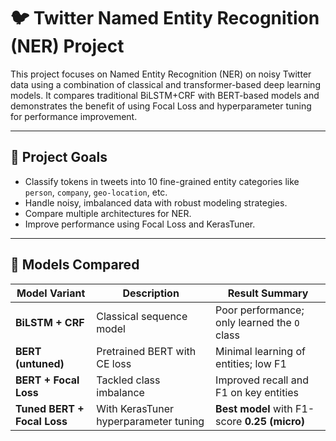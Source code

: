 # 🐦 Twitter Named Entity Recognition (NER) Project

This project focuses on Named Entity Recognition (NER) on noisy Twitter data using a combination of classical and transformer-based deep learning models. It compares traditional BiLSTM+CRF with BERT-based models and demonstrates the benefit of using Focal Loss and hyperparameter tuning for performance improvement.

---

## 📌 Project Goals

- Classify tokens in tweets into 10 fine-grained entity categories like `person`, `company`, `geo-location`, etc.
- Handle noisy, imbalanced data with robust modeling strategies.
- Compare multiple architectures for NER.
- Improve performance using Focal Loss and KerasTuner.

---

## 🧠 Models Compared

| Model Variant                | Description                            | Result Summary                                   |
|-----------------------------|----------------------------------------|--------------------------------------------------|
| **BiLSTM + CRF**            | Classical sequence model                | Poor performance; only learned the `O` class     |
| **BERT (untuned)**          | Pretrained BERT with CE loss           | Minimal learning of entities; low F1             |
| **BERT + Focal Loss**       | Tackled class imbalance                | Improved recall and F1 on key entities           |
| **Tuned BERT + Focal Loss** | With KerasTuner hyperparameter tuning  | **Best model** with F1-score **0.25 (micro)**    |





